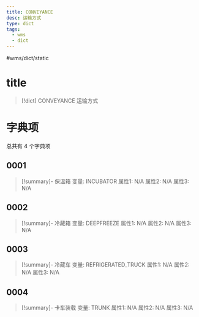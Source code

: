```yaml
---
title: CONVEYANCE
desc: 运输方式
type: dict
tags:
  - wms
  - dict
---
```

#wms/dict/static

# title
>[!dict] CONVEYANCE
> 运输方式

# 字典项
总共有 4 个字典项
## 0001
>[!summary]- 保温箱
>变量: INCUBATOR
>属性1: N/A
>属性2: N/A
>属性3: N/A

## 0002
>[!summary]- 冷藏箱
>变量: DEEPFREEZE
>属性1: N/A
>属性2: N/A
>属性3: N/A

## 0003
>[!summary]- 冷藏车
>变量: REFRIGERATED_TRUCK
>属性1: N/A
>属性2: N/A
>属性3: N/A

## 0004
>[!summary]- 卡车装载
>变量: TRUNK
>属性1: N/A
>属性2: N/A
>属性3: N/A
